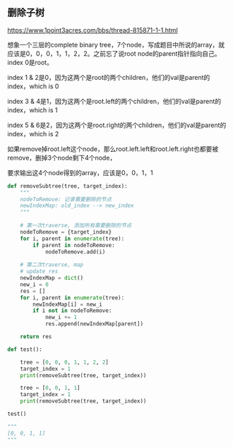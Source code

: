 ## 删除子树
https://www.1point3acres.com/bbs/thread-815871-1-1.html

想象一个三层的complete binary tree，7个node，写成题目中所说的array，就应该是0，0，0，1，1，2，2。之前忘了说root node的parent指针指向自己。
index 0是root。

index 1 & 2是0，因为这两个是root的两个children，他们的val是parent的index，which is 0

index 3 & 4是1，因为这两个是root.left的两个children，他们的val是parent的index，which is 1

index 5 & 6是2，因为这两个是root.right的两个children，他们的val是parent的index，which is 2

如果remove掉root.left这个node，那么root.left.left和root.left.right也都要被remove，删掉3个node剩下4个node，

要求输出这4个node得到的array，应该是0，0，1，1

```py
def removeSubtree(tree, target_index):
    """
    nodeToRemove: 记录需要删除的节点
    newIndexMap: old_index --> new_index
    """
    
    # 第一次traverse, 添加所有需要删除的节点
    nodeToRemove = {target_index}
    for i, parent in enumerate(tree):
        if parent in nodeToRemove:
            nodeToRemove.add(i)
    
    # 第二次traverse, map
    # update res
    newIndexMap = dict()
    new_i = 0
    res = []
    for i, parent in enumerate(tree):
        newIndexMap[i] = new_i
        if i not in nodeToRemove:
            new_i += 1
            res.append(newIndexMap[parent])

    return res

def test():

    tree = [0, 0, 0, 1, 1, 2, 2]
    target_index = 1
    print(removeSubtree(tree, target_index))

    tree = [0, 0, 1, 1]
    target_index = 1
    print(removeSubtree(tree, target_index))

test()

"""
[0, 0, 1, 1]
"""
```
